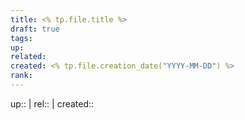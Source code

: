 ```yaml
---
title: <% tp.file.title %>
draft: true
tags: 
up: 
related: 
created: <% tp.file.creation_date("YYYY-MM-DD") %>
rank:
---
```

up:: | rel:: | created:: 

